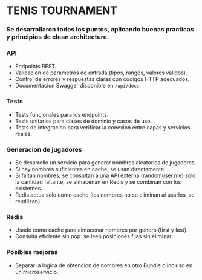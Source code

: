 # TENIS TOURNAMENT

### Se desarrollaron todos los puntos, aplicando buenas practicas y principios de clean architecture.

### API
- Endpoints REST.
- Validacion de parametros de entrada (tipos, rangos, valores validos).
- Control de errores y respuestas claras con codigos HTTP adecuados.
- Documentacion Swagger disponible en `/api/docs`.

### Tests
- Tests funcionales para los endpoints.
- Tests unitarios para clases de dominio y casos de uso.
- Tests de integracion para verificar la conexion entre capas y servicios reales.

### Generacion de jugadores
- Se desarrollo un servicio para generar nombres aleatorios de jugadores.
- Si hay nombres suficientes en cache, se usan directamente.
- Si faltan nombres, se consultan a una API externa (randomuser.me) solo la cantidad faltante, se almacenan en Redis y se combinan con los existentes.
- Redis actua solo como cache (los nombres no se eliminan al usarlos, se reutilizan).

### Redis
- Usado como cache para almacenar nombres por genero (first y last).
- Consulta eficiente sin pop: se leen posiciones fijas sin eliminar.

### Posibles mejoras
- Separar la logica de obtencion de nombres en otro Bundle o incluso en un microservicio.
